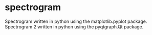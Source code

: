 # spectrogram
Spectrogram written in python using the matplotlib.pyplot package.
Spectrogram 2 written in python using the pyqtgraph.Qt package.
